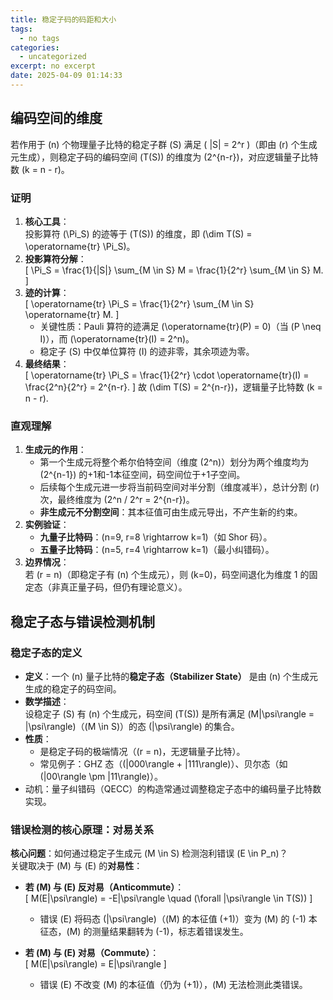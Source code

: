 ```yaml
---
title: 稳定子码的码距和大小
tags:
  - no tags
categories:
  - uncategorized
excerpt: no excerpt
date: 2025-04-09 01:14:33
---
```

## 编码空间的维度 
若作用于 \(n\) 个物理量子比特的稳定子群 \(S\) 满足 \( |S| = 2^r \)（即由 \(r\) 个生成元生成），则稳定子码的编码空间 \(T(S)\) 的维度为 \(2^{n-r}\)，对应逻辑量子比特数 \(k = n - r\)。

### **证明**
1. **核心工具**：  
   投影算符 \(\Pi_S\) 的迹等于 \(T(S)\) 的维度，即 \(\dim T(S) = \operatorname{tr} \Pi_S\)。
2. **投影算符分解**：  
   \[
   \Pi_S = \frac{1}{|S|} \sum_{M \in S} M = \frac{1}{2^r} \sum_{M \in S} M.
   \]
3. **迹的计算**：  
   \[
   \operatorname{tr} \Pi_S = \frac{1}{2^r} \sum_{M \in S} \operatorname{tr} M.
   \]
   - 关键性质：Pauli 算符的迹满足 \(\operatorname{tr}(P) = 0\)（当 \(P \neq I\)），而 \(\operatorname{tr}(I) = 2^n\)。
   - 稳定子 \(S\) 中仅单位算符 \(I\) 的迹非零，其余项迹为零。
4. **最终结果**：  
   \[
   \operatorname{tr} \Pi_S = \frac{1}{2^r} \cdot \operatorname{tr}(I) = \frac{2^n}{2^r} = 2^{n-r}.
   \]
   故 \(\dim T(S) = 2^{n-r}\)，逻辑量子比特数 \(k = n - r\).


### **直观理解**
1. **生成元的作用**：  
   - 第一个生成元将整个希尔伯特空间（维度 \(2^n\)）划分为两个维度均为 \(2^{n-1}\) 的+1和-1本征空间，码空间位于+1子空间。
   - 后续每个生成元进一步将当前码空间对半分割（维度减半），总计分割 \(r\) 次，最终维度为 \(2^n / 2^r = 2^{n-r}\)。
   - **非生成元不分割空间**：其本征值可由生成元导出，不产生新的约束。
2. **实例验证**：  
   - **九量子比特码**：\(n=9, r=8 \rightarrow k=1\)（如 Shor 码）。
   - **五量子比特码**：\(n=5, r=4 \rightarrow k=1\)（最小纠错码）。
3. **边界情况**：  
   若 \(r = n\)（即稳定子有 \(n\) 个生成元），则 \(k=0\)，码空间退化为维度 1 的固定态（非真正量子码，但仍有理论意义）。

## 稳定子态与错误检测机制

### 稳定子态的定义
- **定义**：一个 \(n\) 量子比特的**稳定子态（Stabilizer State）** 是由 \(n\) 个生成元生成的稳定子的码空间。
- **数学描述**：  
  设稳定子 \(S\) 有 \(n\) 个生成元，码空间 \(T(S)\) 是所有满足 \(M|\psi\rangle = |\psi\rangle\)（\(M \in S\)）的态 \(|\psi\rangle\) 的集合。
- **性质**：  
  - 是稳定子码的极端情况（\(r = n\)，无逻辑量子比特）。
  - 常见例子：GHZ 态（\(|000\rangle + |111\rangle\)）、贝尔态（如 \(|00\rangle \pm |11\rangle\)）。
- 动机：量子纠错码（QECC）的构造常通过调整稳定子态中的编码量子比特数实现。


### 错误检测的核心原理：对易关系
**核心问题**：如何通过稳定子生成元 \(M \in S\) 检测泡利错误 \(E \in P_n\)？  
关键取决于 \(M\) 与 \(E\) 的**对易性**：

- **若 \(M\) 与 \(E\) 反对易（Anticommute）**：  
  \[
  M(E|\psi\rangle) = -E|\psi\rangle \quad (\forall |\psi\rangle \in T(S))
  \]
  - 错误 \(E\) 将码态 \(|\psi\rangle\)（\(M\) 的本征值 \(+1\)）变为 \(M\) 的 \(-1\) 本征态，\(M\) 的测量结果翻转为 \(-1\)，标志着错误发生。

- **若 \(M\) 与 \(E\) 对易（Commute）**：  
  \[
  M(E|\psi\rangle) = E|\psi\rangle
  \]
  - 错误 \(E\) 不改变 \(M\) 的本征值（仍为 \(+1\)），\(M\) 无法检测此类错误。


